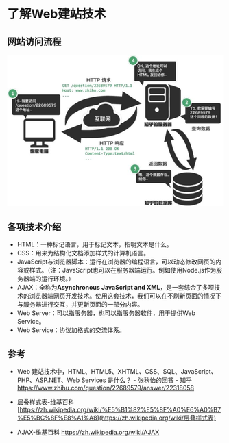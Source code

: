 # 了解Web建站技术

## 网站访问流程

![网站访问流程图解](./images/网站访问流程图解.jpg)

## 各项技术介绍

* HTML：一种标记语言，用于标记文本，指明文本是什么。
* CSS：用来为结构化文档添加样式的计算机语言。
* JavaScript与浏览器脚本：运行在浏览器的编程语言，可以动态修改网页的内容或样式。（注：JavaScript也可以在服务器端运行。例如使用Node.js作为服务器端的运行环境。）
* AJAX：全称为**Asynchronous JavaScript and XML**，是一套综合了多项技术的浏览器端网页开发技术。使用这套技术，我们可以在不刷新页面的情况下与服务器进行交互，并更新页面的一部分内容。
* Web Server：可以指服务器，也可以指服务器软件，用于提供Web Service。
* Web Service：协议加格式的交流体系。



## 参考

* Web 建站技术中，HTML、HTML5、XHTML、CSS、SQL、JavaScript、PHP、ASP.NET、Web Services 是什么？ - 张秋怡的回答 - 知乎 https://www.zhihu.com/question/22689579/answer/22318058

* 层叠样式表-维基百科 [https://zh.wikipedia.org/wiki/%E5%B1%82%E5%8F%A0%E6%A0%B7%E5%BC%8F%E8%A1%A8](https://zh.wikipedia.org/wiki/层叠样式表)

* AJAX-维基百科 https://zh.wikipedia.org/wiki/AJAX